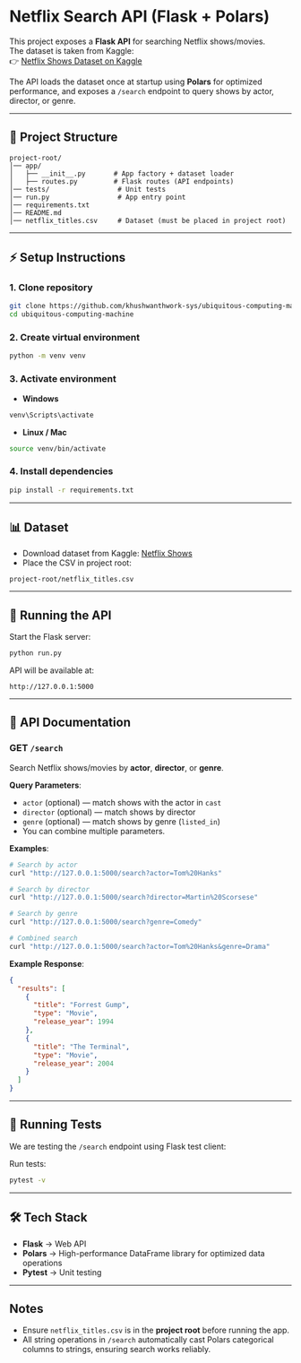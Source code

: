 # Netflix Search API (Flask + Polars)

This project exposes a **Flask API** for searching Netflix shows/movies.  
The dataset is taken from Kaggle:  
👉 [Netflix Shows Dataset on Kaggle](https://www.kaggle.com/datasets/shivamb/netflix-shows/data)

The API loads the dataset once at startup using **Polars** for optimized performance, and exposes a `/search` endpoint to query shows by actor, director, or genre.

---

## 📂 Project Structure
```
project-root/
│── app/
│   ├── __init__.py       # App factory + dataset loader
│   ├── routes.py         # Flask routes (API endpoints)
│── tests/                 # Unit tests
│── run.py                 # App entry point
│── requirements.txt
│── README.md
│── netflix_titles.csv     # Dataset (must be placed in project root)
```

---

## ⚡ Setup Instructions

### 1. Clone repository
```bash
git clone https://github.com/khushwanthwork-sys/ubiquitous-computing-machine.git
cd ubiquitous-computing-machine
```

### 2. Create virtual environment
```bash
python -m venv venv
```

### 3. Activate environment
- **Windows**
```bash
venv\Scripts\activate
```
- **Linux / Mac**
```bash
source venv/bin/activate
```

### 4. Install dependencies
```bash
pip install -r requirements.txt
```

---

## 📊 Dataset
- Download dataset from Kaggle: [Netflix Shows](https://www.kaggle.com/datasets/shivamb/netflix-shows/data)  
- Place the CSV in project root:
```
project-root/netflix_titles.csv
```

---

## 🚀 Running the API
Start the Flask server:
```bash
python run.py
```

API will be available at:
```
http://127.0.0.1:5000
```

---

## 📡 API Documentation

### **GET** `/search`
Search Netflix shows/movies by **actor**, **director**, or **genre**.  

**Query Parameters**:
- `actor` (optional) — match shows with the actor in `cast`
- `director` (optional) — match shows by director
- `genre` (optional) — match shows by genre (`listed_in`)
- You can combine multiple parameters.

**Examples**:

```bash
# Search by actor
curl "http://127.0.0.1:5000/search?actor=Tom%20Hanks"

# Search by director
curl "http://127.0.0.1:5000/search?director=Martin%20Scorsese"

# Search by genre
curl "http://127.0.0.1:5000/search?genre=Comedy"

# Combined search
curl "http://127.0.0.1:5000/search?actor=Tom%20Hanks&genre=Drama"
```

**Example Response**:

```json
{
  "results": [
    {
      "title": "Forrest Gump",
      "type": "Movie",
      "release_year": 1994
    },
    {
      "title": "The Terminal",
      "type": "Movie",
      "release_year": 2004
    }
  ]
}
```

---

## 🧪 Running Tests
We are testing the `/search` endpoint using Flask test client:

Run tests:
```bash
pytest -v
```

---

## 🛠 Tech Stack
- **Flask** → Web API  
- **Polars** → High-performance DataFrame library for optimized data operations  
- **Pytest** → Unit testing

---

## Notes
- Ensure `netflix_titles.csv` is in the **project root** before running the app.  
- All string operations in `/search` automatically cast Polars categorical columns to strings, ensuring search works reliably.
